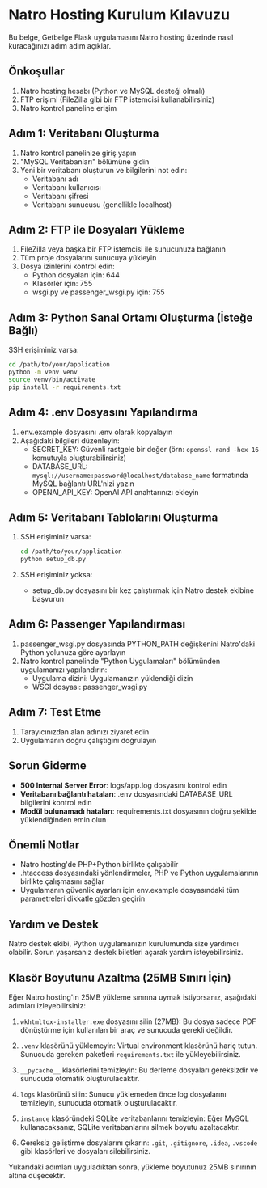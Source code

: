 # Natro Hosting Kurulum Kılavuzu

Bu belge, Getbelge Flask uygulamasını Natro hosting üzerinde nasıl kuracağınızı adım adım açıklar.

## Önkoşullar

1. Natro hosting hesabı (Python ve MySQL desteği olmalı)
2. FTP erişimi (FileZilla gibi bir FTP istemcisi kullanabilirsiniz)
3. Natro kontrol paneline erişim

## Adım 1: Veritabanı Oluşturma

1. Natro kontrol panelinize giriş yapın
2. "MySQL Veritabanları" bölümüne gidin
3. Yeni bir veritabanı oluşturun ve bilgilerini not edin:
   - Veritabanı adı
   - Veritabanı kullanıcısı
   - Veritabanı şifresi
   - Veritabanı sunucusu (genellikle localhost)

## Adım 2: FTP ile Dosyaları Yükleme

1. FileZilla veya başka bir FTP istemcisi ile sunucunuza bağlanın
2. Tüm proje dosyalarını sunucuya yükleyin
3. Dosya izinlerini kontrol edin:
   - Python dosyaları için: 644
   - Klasörler için: 755
   - wsgi.py ve passenger_wsgi.py için: 755

## Adım 3: Python Sanal Ortamı Oluşturma (İsteğe Bağlı)

SSH erişiminiz varsa:

```bash
cd /path/to/your/application
python -m venv venv
source venv/bin/activate
pip install -r requirements.txt
```

## Adım 4: .env Dosyasını Yapılandırma

1. env.example dosyasını .env olarak kopyalayın
2. Aşağıdaki bilgileri düzenleyin:
   - SECRET_KEY: Güvenli rastgele bir değer (örn: `openssl rand -hex 16` komutuyla oluşturabilirsiniz)
   - DATABASE_URL: `mysql://username:password@localhost/database_name` formatında MySQL bağlantı URL'nizi yazın
   - OPENAI_API_KEY: OpenAI API anahtarınızı ekleyin

## Adım 5: Veritabanı Tablolarını Oluşturma

1. SSH erişiminiz varsa:
   ```bash
   cd /path/to/your/application
   python setup_db.py
   ```

2. SSH erişiminiz yoksa:
   - setup_db.py dosyasını bir kez çalıştırmak için Natro destek ekibine başvurun

## Adım 6: Passenger Yapılandırması

1. passenger_wsgi.py dosyasında PYTHON_PATH değişkenini Natro'daki Python yolunuza göre ayarlayın
2. Natro kontrol panelinde "Python Uygulamaları" bölümünden uygulamanızı yapılandırın:
   - Uygulama dizini: Uygulamanızın yüklendiği dizin
   - WSGI dosyası: passenger_wsgi.py

## Adım 7: Test Etme

1. Tarayıcınızdan alan adınızı ziyaret edin
2. Uygulamanın doğru çalıştığını doğrulayın

## Sorun Giderme

- **500 Internal Server Error**: logs/app.log dosyasını kontrol edin
- **Veritabanı bağlantı hataları**: .env dosyasındaki DATABASE_URL bilgilerini kontrol edin
- **Modül bulunamadı hataları**: requirements.txt dosyasının doğru şekilde yüklendiğinden emin olun

## Önemli Notlar

- Natro hosting'de PHP+Python birlikte çalışabilir
- .htaccess dosyasındaki yönlendirmeler, PHP ve Python uygulamalarının birlikte çalışmasını sağlar
- Uygulamanın güvenlik ayarları için env.example dosyasındaki tüm parametreleri dikkatle gözden geçirin

## Yardım ve Destek

Natro destek ekibi, Python uygulamanızın kurulumunda size yardımcı olabilir. Sorun yaşarsanız destek biletleri açarak yardım isteyebilirsiniz.

## Klasör Boyutunu Azaltma (25MB Sınırı İçin)

Eğer Natro hosting'in 25MB yükleme sınırına uymak istiyorsanız, aşağıdaki adımları izleyebilirsiniz:

1. `wkhtmltox-installer.exe` dosyasını silin (27MB): Bu dosya sadece PDF dönüştürme için kullanılan bir araç ve sunucuda gerekli değildir.

2. `.venv` klasörünü yüklemeyin: Virtual environment klasörünü hariç tutun. Sunucuda gereken paketleri `requirements.txt` ile yükleyebilirsiniz.

3. `__pycache__` klasörlerini temizleyin: Bu derleme dosyaları gereksizdir ve sunucuda otomatik oluşturulacaktır.

4. `logs` klasörünü silin: Sunucu yüklemeden önce log dosyalarını temizleyin, sunucuda otomatik oluşturulacaktır.

5. `instance` klasöründeki SQLite veritabanlarını temizleyin: Eğer MySQL kullanacaksanız, SQLite veritabanlarını silmek boyutu azaltacaktır.

6. Gereksiz geliştirme dosyalarını çıkarın: `.git`, `.gitignore`, `.idea`, `.vscode` gibi klasörleri ve dosyaları silebilirsiniz.

Yukarıdaki adımları uyguladıktan sonra, yükleme boyutunuz 25MB sınırının altına düşecektir. 